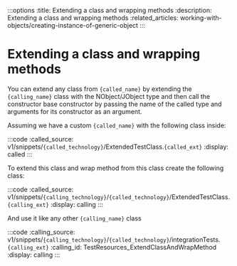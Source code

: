 :::options
:title: Extending a class and wrapping methods
:description: Extending a class and wrapping methods
:related_articles: working-with-objects/creating-instance-of-generic-object
:::

# Extending a class and wrapping methods

You can extend any class from `{called_name}` by extending the `{calling_name}` class with the NObject/JObject type and then call the constructor base constructor by passing the name of the called type and arguments for its constructor as an argument.  
  
Assuming we have a custom `{called_name}` with the following class inside:

:::code 
:called_source: v1/snippets/`{called_technology}`/ExtendedTestClass.`{called_ext}`
:display: called
:::

To extend this class and wrap method from this class create the following class:

:::code 
:called_source: v1/snippets/`{calling_technology}`/`{called_technology}`/ExtendedTestClass.`{calling_ext}`
:display: calling
:::

And use it like any other `{calling_name}` class

:::code 
:calling_source: v1/snippets/`{calling_technology}`/`{called_technology}`/integrationTests.`{calling_ext}`
:calling_id: TestResources_ExtendClassAndWrapMethod
:display: calling
:::